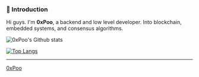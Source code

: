 ### 👋 Introduction

Hi guys. I'm **0xPoo**, a backend and low level developer. Into blockchain, embedded systems, and consensus algorithms.

![0xPoo's Github stats](https://github-readme-stats.vercel.app/api?username=0xPoo&show_icons=true&hide_border=true&count_private=true&theme=synthwave&include_all_commits=true)

[![Top Langs](https://github-readme-stats.vercel.app/api/top-langs/?username=0xPoo)](https://github.com/anuraghazra/github-readme-stats)




---
[0xPoo](https://github.com/0xPoo)